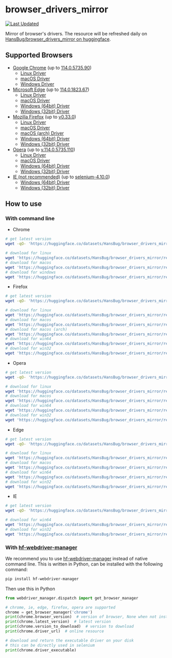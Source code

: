 # browser_drivers_mirror

[![Last Updated](https://img.shields.io/endpoint?url=https://gist.githubusercontent.com/HansBug/4ff4fe9d279fa2bc2cef37fec8cde822/raw/data_last_update.json)](https://huggingface.co/datasets/HansBug/browser_drivers_mirror/tree/main/)

Mirror of browser's drivers. The resource will be refreshed daily
on [HansBug/browser_drivers_mirror on huggingface](https://huggingface.co/datasets/HansBug/browser_drivers_mirror/tree/main/).

## Supported Browsers

* [Google Chrome](https://huggingface.co/datasets/HansBug/browser_drivers_mirror/tree/main/google) (up to [114.0.5735.90](https://huggingface.co/datasets/HansBug/browser_drivers_mirror/tree/main/google/114.0.5735.90))
    * [Linux Driver](https://huggingface.co/datasets/HansBug/browser_drivers_mirror/resolve/main/google/114.0.5735.90/chromedriver_linux64.zip)
    * [macOS Driver](https://huggingface.co/datasets/HansBug/browser_drivers_mirror/resolve/main/google/114.0.5735.90/chromedriver_mac64.zip)
    * [Windows Driver](https://huggingface.co/datasets/HansBug/browser_drivers_mirror/resolve/main/google/114.0.5735.90/chromedriver_win32.zip)
* [Microsoft Edge](${EDGE_DIR) (up to [114.0.1823.67](https://huggingface.co/datasets/HansBug/browser_drivers_mirror/tree/main/edge/114.0.1823.67))
    * [Linux Driver](https://huggingface.co/datasets/HansBug/browser_drivers_mirror/resolve/main/edge/114.0.1823.67/edgedriver_linux64.zip)
    * [macOS Driver](https://huggingface.co/datasets/HansBug/browser_drivers_mirror/resolve/main/edge/114.0.1823.67/edgedriver_mac64.zip)
    * [Windows (64bit) Driver](https://huggingface.co/datasets/HansBug/browser_drivers_mirror/resolve/main/edge/114.0.1823.67/edgedriver_win64.zip)
    * [Windows (32bit) Driver](https://huggingface.co/datasets/HansBug/browser_drivers_mirror/resolve/main/edge/114.0.1823.67/edgedriver_win32.zip)
* [Mozilla Firefox](https://huggingface.co/datasets/HansBug/browser_drivers_mirror/tree/main/firefox) (up to [v0.33.0](https://huggingface.co/datasets/HansBug/browser_drivers_mirror/tree/main/firefox/v0.33.0))
    * [Linux Driver](https://huggingface.co/datasets/HansBug/browser_drivers_mirror/resolve/main/firefox/v0.33.0/geckodriver-v0.33.0-linux64.tar.gz)
    * [macOS Driver](https://huggingface.co/datasets/HansBug/browser_drivers_mirror/resolve/main/firefox/v0.33.0/geckodriver-v0.33.0-macos.tar.gz)
    * [macOS (arch) Driver](https://huggingface.co/datasets/HansBug/browser_drivers_mirror/resolve/main/firefox/v0.33.0/geckodriver-v0.33.0-macos-aarch64.tar.gz)
    * [Windows (64bit) Driver](https://huggingface.co/datasets/HansBug/browser_drivers_mirror/resolve/main/firefox/v0.33.0/geckodriver-v0.33.0-win64.zip)
    * [Windows (32bit) Driver](https://huggingface.co/datasets/HansBug/browser_drivers_mirror/resolve/main/firefox/v0.33.0/geckodriver-v0.33.0-win32.zip)
* [Opera](https://huggingface.co/datasets/HansBug/browser_drivers_mirror/tree/main/opera) (up to [v.114.0.5735.110](https://huggingface.co/datasets/HansBug/browser_drivers_mirror/tree/main/opera/v.114.0.5735.110))
    * [Linux Driver](https://huggingface.co/datasets/HansBug/browser_drivers_mirror/resolve/main/opera/v.114.0.5735.110/operadriver_linux64.zip)
    * [macOS Driver](https://huggingface.co/datasets/HansBug/browser_drivers_mirror/resolve/main/opera/v.114.0.5735.110/operadriver_mac64.zip)
    * [Windows (64bit) Driver](https://huggingface.co/datasets/HansBug/browser_drivers_mirror/resolve/main/opera/v.114.0.5735.110/operadriver_win64.zip)
    * [Windows (32bit) Driver](https://huggingface.co/datasets/HansBug/browser_drivers_mirror/resolve/main/opera/v.114.0.5735.110/operadriver_win32.zip)
* [IE (not recommended)](https://huggingface.co/datasets/HansBug/browser_drivers_mirror/tree/main/ie) (up to [selenium-4.10.0](https://huggingface.co/datasets/HansBug/browser_drivers_mirror/tree/main/ie/selenium-4.10.0))
    * [Windows (64bit) Driver](https://huggingface.co/datasets/HansBug/browser_drivers_mirror/resolve/main/ie/selenium-4.10.0/IEDriverServer_x64_4.10.0.zip)
    * [Windows (32bit) Driver](https://huggingface.co/datasets/HansBug/browser_drivers_mirror/resolve/main/ie/selenium-4.10.0/IEDriverServer_Win32_4.10.0.zip)

## How to use

### With command line

* Chrome

```bash
# get latest version
wget -qO- 'https://huggingface.co/datasets/HansBug/browser_drivers_mirror/resolve/main/google/LATEST_RELEASE'

# download for linux
wget 'https://huggingface.co/datasets/HansBug/browser_drivers_mirror/resolve/main/google/114.0.5735.90/chromedriver_linux64.zip'
# download for macos
wget 'https://huggingface.co/datasets/HansBug/browser_drivers_mirror/resolve/main/google/114.0.5735.90/chromedriver_mac64.zip'
# download for windows
wget 'https://huggingface.co/datasets/HansBug/browser_drivers_mirror/resolve/main/google/114.0.5735.90/chromedriver_win32.zip'

```

* Firefox

```bash
# get latest version
wget -qO- 'https://huggingface.co/datasets/HansBug/browser_drivers_mirror/resolve/main/firefox/LATEST_RELEASE'

# download for linux
wget 'https://huggingface.co/datasets/HansBug/browser_drivers_mirror/resolve/main/firefox/v0.33.0/geckodriver-v0.33.0-linux64.tar.gz'
# download for macos
wget 'https://huggingface.co/datasets/HansBug/browser_drivers_mirror/resolve/main/firefox/v0.33.0/geckodriver-v0.33.0-macos.tar.gz'
# download for macos (arch)
wget 'https://huggingface.co/datasets/HansBug/browser_drivers_mirror/resolve/main/firefox/v0.33.0/geckodriver-v0.33.0-macos-aarch64.tar.gz'
# download for win64
wget 'https://huggingface.co/datasets/HansBug/browser_drivers_mirror/resolve/main/firefox/v0.33.0/geckodriver-v0.33.0-win64.zip'
# download for win32
wget 'https://huggingface.co/datasets/HansBug/browser_drivers_mirror/resolve/main/firefox/v0.33.0/geckodriver-v0.33.0-win32.zip'

```

* Opera

```bash
# get latest version
wget -qO- 'https://huggingface.co/datasets/HansBug/browser_drivers_mirror/resolve/main/opera/LATEST_RELEASE'

# download for linux
wget 'https://huggingface.co/datasets/HansBug/browser_drivers_mirror/resolve/main/opera/v.114.0.5735.110/operadriver_linux64.zip'
# download for macos
wget 'https://huggingface.co/datasets/HansBug/browser_drivers_mirror/resolve/main/opera/v.114.0.5735.110/operadriver_mac64.zip'
# download for win64
wget 'https://huggingface.co/datasets/HansBug/browser_drivers_mirror/resolve/main/opera/v.114.0.5735.110/operadriver_win64.zip'
# download for win32
wget 'https://huggingface.co/datasets/HansBug/browser_drivers_mirror/resolve/main/opera/v.114.0.5735.110/operadriver_win32.zip'

```

* Edge

```bash
# get latest version
wget -qO- 'https://huggingface.co/datasets/HansBug/browser_drivers_mirror/resolve/main/edge/LATEST_STABLE'

# download for linux
wget 'https://huggingface.co/datasets/HansBug/browser_drivers_mirror/resolve/main/edge/114.0.1823.67/edgedriver_linux64.zip'
# download for macos
wget 'https://huggingface.co/datasets/HansBug/browser_drivers_mirror/resolve/main/edge/114.0.1823.67/edgedriver_mac64.zip'
# download for win64
wget 'https://huggingface.co/datasets/HansBug/browser_drivers_mirror/resolve/main/edge/114.0.1823.67/edgedriver_win64.zip'
# download for win32
wget 'https://huggingface.co/datasets/HansBug/browser_drivers_mirror/resolve/main/edge/114.0.1823.67/edgedriver_win32.zip'

```

* IE

```bash
# get latest version
wget -qO- 'https://huggingface.co/datasets/HansBug/browser_drivers_mirror/resolve/main/ie/LATEST_RELEASE'

# download for win64
wget 'https://huggingface.co/datasets/HansBug/browser_drivers_mirror/resolve/main/ie/selenium-4.10.0/IEDriverServer_x64_4.10.0.zip'
# download for win32
wget 'https://huggingface.co/datasets/HansBug/browser_drivers_mirror/resolve/main/ie/selenium-4.10.0/IEDriverServer_Win32_4.10.0.zip'

```

### With [hf-webdriver-manager](https://github.com/HansBug/hf_webdriver_manager)

We recommend you to use [hf-webdriver-manager](https://github.com/HansBug/hf_webdriver_manager) instead of native
command line. This is written in Python, can be installed with the following command:

```bash
pip install hf-webdriver-manager
```

Then use this in Python

```python
from webdriver_manager.dispatch import get_browser_manager

# chrome, ie, edge, firefox, opera are supported
chrome = get_browser_manager('chrome')
print(chrome.browser_version)  # version of browser, None when not installed
print(chrome.latest_version)  # latest version
print(chrome.version_to_download)  # version to download
print(chrome.driver_url)  # online resource

# download and return the executable driver on your disk
# this can be directly used in selenium
print(chrome.driver_executable)
```

